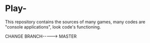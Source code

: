 # Play-
This repository contains the sources of many games, many codes are "console applications", look code's functioning.


CHANGE BRANCH-----> MASTER

